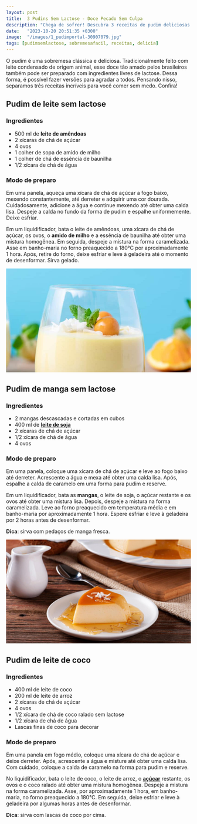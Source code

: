```yaml
---
layout: post
title:  3 Pudins Sem Lactose - Doce Pecado Sem Culpa
description: "Chega de sofrer! Descubra 3 receitas de pudim deliciosas e sem lactose para adoçar a vida sem culpa"
date:   "2023-10-20 20:51:35 +0300"
image:  "/images/1_pudimportal-30907079.jpg"
tags: [pudimsemlactose, sobremesafacil, receitas, delicia]
---
```


O pudim é uma sobremesa clássica e deliciosa. Tradicionalmente feito com leite condensado de origem animal, esse doce tão amado pelos brasileiros também pode ser preparado com ingredientes livres de lactose. Dessa forma, é possível fazer versões para agradar a todos. Pensando nisso, separamos três receitas incríveis para você comer sem medo. Confira!

## Pudim de leite sem lactose

### Ingredientes

-   500 ml de **leite de amêndoas**
-   2 xícaras de chá de açúcar
-   4 ovos
-   1 colher de sopa de amido de milho
-   1 colher de chá de essência de baunilha
-   1/2 xícara de chá de água

### Modo de preparo

Em uma panela, aqueça uma xícara de chá de açúcar a fogo baixo, mexendo constantemente, até derreter e adquirir uma cor dourada. Cuidadosamente, adicione a água e continue mexendo até obter uma calda lisa. Despeje a calda no fundo da forma de pudim e espalhe uniformemente. Deixe esfriar.

Em um liquidificador, bata o leite de amêndoas, uma xícara de chá de açúcar, os ovos, o **amido de milho** e a essência de baunilha até obter uma mistura homogênea. Em seguida, despeje a mistura na forma caramelizada. Asse em banho-maria no forno preaquecido a 180°C por aproximadamente 1 hora. Após, retire do forno, deixe esfriar e leve à geladeira até o momento de desenformar. Sirva gelado.

![Pudim de manga sem lactose](/images/mousse-de-manga-vegan-sem-leite.jpg#wide "Pudim de manga sem lactose")

## Pudim de manga sem lactose

### Ingredientes

-   2 mangas descascadas e cortadas em cubos
-   400 ml de **[leite de soja](/tags/#pudimsemlactose)**
-   2 xícaras de chá de açúcar
-   1/2 xícara de chá de água
-   4 ovos

### Modo de preparo

Em uma panela, coloque uma xícara de chá de açúcar e leve ao fogo baixo até derreter. Acrescente a água e mexa até obter uma calda lisa. Após, espalhe a calda de caramelo em uma forma para pudim e reserve.

Em um liquidificador, bata as **mangas**, o leite de soja, o açúcar restante e os ovos até obter uma mistura lisa. Depois, despeje a mistura na forma caramelizada. Leve ao forno preaquecido em temperatura média e em banho-maria por aproximadamente 1 hora. Espere esfriar e leve à geladeira por 2 horas antes de desenformar.

**Dica**: sirva com pedaços de manga fresca.

![Fatia de pudim de coco em prato branco; ao lado, há uma jarra branca e colher](/images/pudimdecoco.jpg#wide)

## Pudim de leite de coco

### Ingredientes

-   400 ml de leite de coco
-   200 ml de leite de arroz
-   2 xícaras de chá de açúcar
-   4 ovos
-   1/2 xícara de chá de coco ralado sem lactose
-   1/2 xícara de chá de água
-   Lascas finas de coco para decorar

### Modo de preparo

Em uma panela em fogo médio, coloque uma xícara de chá de açúcar e deixe derreter. Após, acrescente a água e misture até obter uma calda lisa. Com cuidado, coloque a calda de caramelo na forma para pudim e reserve.

No liquidificador, bata o leite de coco, o leite de arroz, o **[açúcar](/tags/#pudimsemlactose)** restante, os ovos e o coco ralado até obter uma mistura homogênea. Despeje a mistura na forma caramelizada. Asse, por aproximadamente 1 hora, em banho-maria, no forno preaquecido a 180°C. Em seguida, deixe esfriar e leve à geladeira por algumas horas antes de desenformar.

**Dica**: sirva com lascas de coco por cima.
